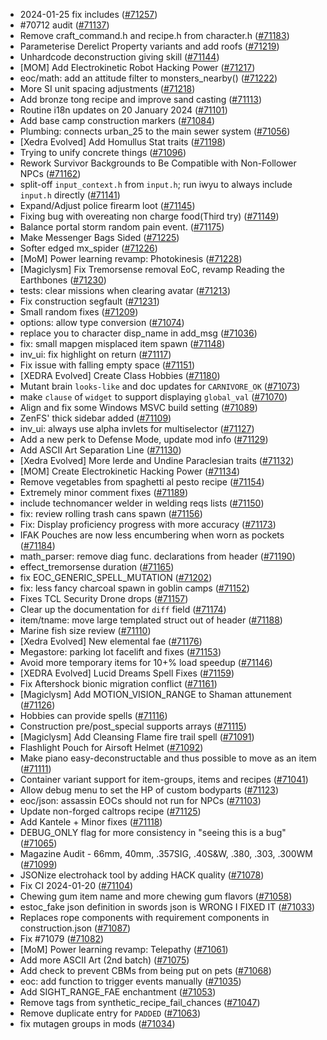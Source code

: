 * 2024-01-25 fix includes ([#71257](https://github.com/CleverRaven/Cataclysm-DDA/pull/71257))
* #70712 audit ([#71137](https://github.com/CleverRaven/Cataclysm-DDA/pull/71137))
* Remove craft_command.h and recipe.h from character.h ([#71183](https://github.com/CleverRaven/Cataclysm-DDA/pull/71183))
* Parameterise Derelict Property variants and add roofs ([#71219](https://github.com/CleverRaven/Cataclysm-DDA/pull/71219))
* Unhardcode deconstruction giving skill ([#71144](https://github.com/CleverRaven/Cataclysm-DDA/pull/71144))
* [MOM] Add Electrokinetic Robot Hacking Power ([#71217](https://github.com/CleverRaven/Cataclysm-DDA/pull/71217))
* eoc/math: add an attitude filter to monsters_nearby() ([#71222](https://github.com/CleverRaven/Cataclysm-DDA/pull/71222))
* More SI unit spacing adjustments ([#71218](https://github.com/CleverRaven/Cataclysm-DDA/pull/71218))
* Add bronze tong recipe and improve sand casting ([#71113](https://github.com/CleverRaven/Cataclysm-DDA/pull/71113))
* Routine i18n updates on 20 January 2024 ([#71101](https://github.com/CleverRaven/Cataclysm-DDA/pull/71101))
* Add base camp construction markers ([#71084](https://github.com/CleverRaven/Cataclysm-DDA/pull/71084))
* Plumbing: connects urban_25 to the main sewer system ([#71056](https://github.com/CleverRaven/Cataclysm-DDA/pull/71056))
* [Xedra Evolved] Add Homullus Stat traits ([#71198](https://github.com/CleverRaven/Cataclysm-DDA/pull/71198))
* Trying to unify concrete things ([#71096](https://github.com/CleverRaven/Cataclysm-DDA/pull/71096))
* Rework Survivor Backgrounds to Be Compatible with Non-Follower NPCs ([#71162](https://github.com/CleverRaven/Cataclysm-DDA/pull/71162))
* split-off `input_context.h` from `input.h`; run iwyu to always include `input.h` directly ([#71141](https://github.com/CleverRaven/Cataclysm-DDA/pull/71141))
* Expand/Adjust police firearm loot ([#71145](https://github.com/CleverRaven/Cataclysm-DDA/pull/71145))
* Fixing bug with overeating non charge food(Third try) ([#71149](https://github.com/CleverRaven/Cataclysm-DDA/pull/71149))
* Balance portal storm random pain event. ([#71175](https://github.com/CleverRaven/Cataclysm-DDA/pull/71175))
* Make Messenger Bags Sided ([#71225](https://github.com/CleverRaven/Cataclysm-DDA/pull/71225))
* Softer edged mx_spider ([#71226](https://github.com/CleverRaven/Cataclysm-DDA/pull/71226))
* [MoM] Power learning revamp: Photokinesis ([#71228](https://github.com/CleverRaven/Cataclysm-DDA/pull/71228))
* [Magiclysm] Fix Tremorsense removal EoC, revamp Reading the Earthbones ([#71230](https://github.com/CleverRaven/Cataclysm-DDA/pull/71230))
* tests: clear missions when clearing avatar ([#71213](https://github.com/CleverRaven/Cataclysm-DDA/pull/71213))
* Fix construction segfault ([#71231](https://github.com/CleverRaven/Cataclysm-DDA/pull/71231))
* Small random fixes ([#71209](https://github.com/CleverRaven/Cataclysm-DDA/pull/71209))
* options: allow type conversion ([#71074](https://github.com/CleverRaven/Cataclysm-DDA/pull/71074))
* replace you to character disp_name in add_msg ([#71036](https://github.com/CleverRaven/Cataclysm-DDA/pull/71036))
* fix: small mapgen misplaced item spawn ([#71148](https://github.com/CleverRaven/Cataclysm-DDA/pull/71148))
* inv_ui: fix highlight on return ([#71117](https://github.com/CleverRaven/Cataclysm-DDA/pull/71117))
* Fix issue with falling empty space ([#71151](https://github.com/CleverRaven/Cataclysm-DDA/pull/71151))
* [XEDRA Evolved] Create Class Hobbies ([#71180](https://github.com/CleverRaven/Cataclysm-DDA/pull/71180))
* Mutant brain ``looks-like`` and doc updates for ``CARNIVORE_OK`` ([#71073](https://github.com/CleverRaven/Cataclysm-DDA/pull/71073))
* make `clause` of `widget` to support displaying `global_val` ([#71070](https://github.com/CleverRaven/Cataclysm-DDA/pull/71070))
* Align and fix some Windows MSVC build setting ([#71089](https://github.com/CleverRaven/Cataclysm-DDA/pull/71089))
* ZenFS' thick sidebar added ([#71109](https://github.com/CleverRaven/Cataclysm-DDA/pull/71109))
* inv_ui: always use alpha invlets for multiselector ([#71127](https://github.com/CleverRaven/Cataclysm-DDA/pull/71127))
* Add a new perk to Defense Mode, update mod info ([#71129](https://github.com/CleverRaven/Cataclysm-DDA/pull/71129))
* Add ASCII Art Separation Line ([#71130](https://github.com/CleverRaven/Cataclysm-DDA/pull/71130))
* [Xedra Evolved] More Ierde and Undine Paraclesian traits ([#71132](https://github.com/CleverRaven/Cataclysm-DDA/pull/71132))
* [MOM] Create Electrokinetic Hacking Power ([#71134](https://github.com/CleverRaven/Cataclysm-DDA/pull/71134))
* Remove vegetables from spaghetti al pesto recipe ([#71154](https://github.com/CleverRaven/Cataclysm-DDA/pull/71154))
* Extremely minor comment fixes ([#71189](https://github.com/CleverRaven/Cataclysm-DDA/pull/71189))
* include technomancer welder in welding reqs lists ([#71150](https://github.com/CleverRaven/Cataclysm-DDA/pull/71150))
* fix: review rolling trash cans spawn ([#71156](https://github.com/CleverRaven/Cataclysm-DDA/pull/71156))
* Fix: Display proficiency progress with more accuracy ([#71173](https://github.com/CleverRaven/Cataclysm-DDA/pull/71173))
* IFAK Pouches are now less encumbering when worn as pockets ([#71184](https://github.com/CleverRaven/Cataclysm-DDA/pull/71184))
* math_parser: remove diag func. declarations from header ([#71190](https://github.com/CleverRaven/Cataclysm-DDA/pull/71190))
* effect_tremorsense duration ([#71165](https://github.com/CleverRaven/Cataclysm-DDA/pull/71165))
* fix EOC_GENERIC_SPELL_MUTATION ([#71202](https://github.com/CleverRaven/Cataclysm-DDA/pull/71202))
* fix: less fancy charcoal spawn in goblin camps ([#71152](https://github.com/CleverRaven/Cataclysm-DDA/pull/71152))
* Fixes TCL Security Drone drops ([#71157](https://github.com/CleverRaven/Cataclysm-DDA/pull/71157))
* Clear up the documentation for ``diff`` field ([#71174](https://github.com/CleverRaven/Cataclysm-DDA/pull/71174))
* item/tname: move large templated struct out of header ([#71188](https://github.com/CleverRaven/Cataclysm-DDA/pull/71188))
* Marine fish size review ([#71110](https://github.com/CleverRaven/Cataclysm-DDA/pull/71110))
* [Xedra Evolved] New elemental fae ([#71176](https://github.com/CleverRaven/Cataclysm-DDA/pull/71176))
* Megastore: parking lot facelift and fixes ([#71153](https://github.com/CleverRaven/Cataclysm-DDA/pull/71153))
* Avoid more temporary items for 10+% load speedup ([#71146](https://github.com/CleverRaven/Cataclysm-DDA/pull/71146))
* [XEDRA Evolved] Lucid Dreams Spell Fixes ([#71159](https://github.com/CleverRaven/Cataclysm-DDA/pull/71159))
* Fix Aftershock bionic migration conflict ([#71161](https://github.com/CleverRaven/Cataclysm-DDA/pull/71161))
* [Magiclysm] Add MOTION_VISION_RANGE to Shaman attunement ([#71126](https://github.com/CleverRaven/Cataclysm-DDA/pull/71126))
* Hobbies can provide spells ([#71116](https://github.com/CleverRaven/Cataclysm-DDA/pull/71116))
* Construction pre/post_special supports arrays ([#71115](https://github.com/CleverRaven/Cataclysm-DDA/pull/71115))
* [Magiclysm] Add Cleansing Flame fire trail spell ([#71091](https://github.com/CleverRaven/Cataclysm-DDA/pull/71091))
* Flashlight Pouch for Airsoft Helmet ([#71092](https://github.com/CleverRaven/Cataclysm-DDA/pull/71092))
* Make piano easy-deconstructable and thus possible to move as an item ([#71111](https://github.com/CleverRaven/Cataclysm-DDA/pull/71111))
* Container variant support for item-groups, items and recipes ([#71041](https://github.com/CleverRaven/Cataclysm-DDA/pull/71041))
* Allow debug menu to set the HP of custom bodyparts ([#71123](https://github.com/CleverRaven/Cataclysm-DDA/pull/71123))
* eoc/json: assassin EOCs should not run for NPCs ([#71103](https://github.com/CleverRaven/Cataclysm-DDA/pull/71103))
* Update non-forged caltrops recipe ([#71125](https://github.com/CleverRaven/Cataclysm-DDA/pull/71125))
* Add Kantele + Minor fixes ([#71118](https://github.com/CleverRaven/Cataclysm-DDA/pull/71118))
* DEBUG_ONLY flag for more consistency in "seeing this is a bug" ([#71065](https://github.com/CleverRaven/Cataclysm-DDA/pull/71065))
* Magazine Audit - 66mm, 40mm, .357SIG, .40S&W, .380, .303, .300WM ([#71099](https://github.com/CleverRaven/Cataclysm-DDA/pull/71099))
* JSONize electrohack tool by adding HACK quality ([#71078](https://github.com/CleverRaven/Cataclysm-DDA/pull/71078))
* Fix CI 2024-01-20 ([#71104](https://github.com/CleverRaven/Cataclysm-DDA/pull/71104))
* Chewing gum item name and more chewing gum flavors ([#71058](https://github.com/CleverRaven/Cataclysm-DDA/pull/71058))
* estoc_fake json definition in swords json is WRONG I FIXED IT ([#71033](https://github.com/CleverRaven/Cataclysm-DDA/pull/71033))
* Replaces rope components with requirement components in construction.json ([#71087](https://github.com/CleverRaven/Cataclysm-DDA/pull/71087))
* Fix #71079 ([#71082](https://github.com/CleverRaven/Cataclysm-DDA/pull/71082))
* [MoM] Power learning revamp: Telepathy ([#71061](https://github.com/CleverRaven/Cataclysm-DDA/pull/71061))
* Add more ASCII Art (2nd batch) ([#71075](https://github.com/CleverRaven/Cataclysm-DDA/pull/71075))
* Add check to prevent CBMs from being put on pets ([#71068](https://github.com/CleverRaven/Cataclysm-DDA/pull/71068))
* eoc: add function to trigger events manually ([#71035](https://github.com/CleverRaven/Cataclysm-DDA/pull/71035))
* Add SIGHT_RANGE_FAE enchantment ([#71053](https://github.com/CleverRaven/Cataclysm-DDA/pull/71053))
* Remove tags from synthetic_recipe_fail_chances ([#71047](https://github.com/CleverRaven/Cataclysm-DDA/pull/71047))
* Remove duplicate entry for `PADDED` ([#71063](https://github.com/CleverRaven/Cataclysm-DDA/pull/71063))
* fix mutagen groups in mods ([#71034](https://github.com/CleverRaven/Cataclysm-DDA/pull/71034))
